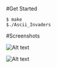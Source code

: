 #Get Started
```
$ make
$./Ascii_Invaders

```

#Screenshots

![Alt text](http://screenshots/game_intro.png "Intro Game Screen")

![Alt text](http://screenshots/gameplay_screenshot.png "Gameplay")

